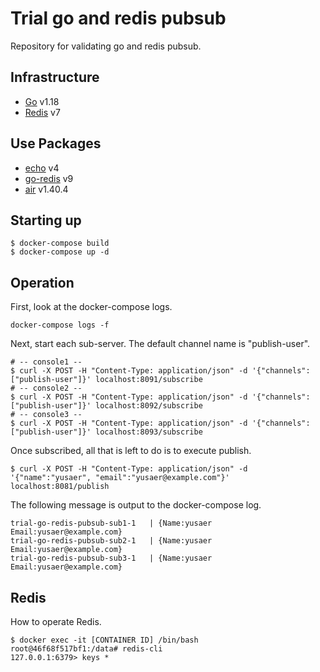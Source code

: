 # Trial go and redis pubsub

Repository for validating go and redis pubsub.

## Infrastructure

- [Go](https://go.dev/) v1.18
- [Redis](https://redis.io/) v7

## Use Packages

- [echo](https://echo.labstack.com/) v4
- [go-redis](https://redis.uptrace.dev/) v9
- [air](https://github.com/cosmtrek/air) v1.40.4

## Starting up

```
$ docker-compose build
$ docker-compose up -d
```

## Operation 

First, look at the docker-compose logs.

```
docker-compose logs -f
```

Next, start each sub-server.
The default channel name is "publish-user".

```
# -- console1 --
$ curl -X POST -H "Content-Type: application/json" -d '{"channels":["publish-user"]}' localhost:8091/subscribe
# -- console2 --
$ curl -X POST -H "Content-Type: application/json" -d '{"channels":["publish-user"]}' localhost:8092/subscribe
# -- console3 --
$ curl -X POST -H "Content-Type: application/json" -d '{"channels":["publish-user"]}' localhost:8093/subscribe
```

Once subscribed, all that is left to do is to execute publish.

```
$ curl -X POST -H "Content-Type: application/json" -d '{"name":"yusaer", "email":"yusaer@example.com"}' localhost:8081/publish
```

The following message is output to the docker-compose log.

```
trial-go-redis-pubsub-sub1-1   | {Name:yusaer Email:yusaer@example.com}
trial-go-redis-pubsub-sub2-1   | {Name:yusaer Email:yusaer@example.com}
trial-go-redis-pubsub-sub3-1   | {Name:yusaer Email:yusaer@example.com}
```

## Redis

How to operate Redis.

```
$ docker exec -it [CONTAINER ID] /bin/bash
root@46f68f517bf1:/data# redis-cli
127.0.0.1:6379> keys *
```

